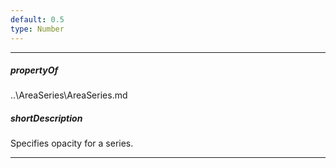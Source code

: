 ```yaml
---
default: 0.5
type: Number
---
```

---
##### propertyOf
..\AreaSeries\AreaSeries.md

##### shortDescription
Specifies opacity for a series.

---

